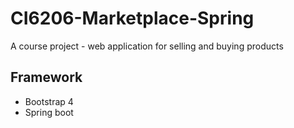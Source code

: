 # CI6206-Marketplace-Spring
A course project - web application for selling and buying products

## Framework
- Bootstrap 4
- Spring boot
